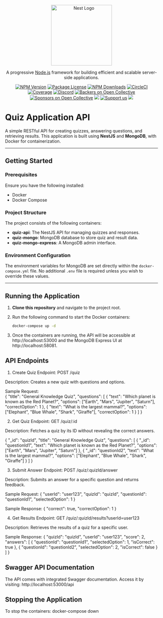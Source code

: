 <p align="center">
  <a href="http://nestjs.com/" target="blank"><img src="https://nestjs.com/img/logo-small.svg" width="200" alt="Nest Logo" /></a>
</p>

[circleci-image]: https://img.shields.io/circleci/build/github/nestjs/nest/master?token=abc123def456
[circleci-url]: https://circleci.com/gh/nestjs/nest

  <p align="center">A progressive <a href="http://nodejs.org" target="_blank">Node.js</a> framework for building efficient and scalable server-side applications.</p>
    <p align="center">
<a href="https://www.npmjs.com/~nestjscore" target="_blank"><img src="https://img.shields.io/npm/v/@nestjs/core.svg" alt="NPM Version" /></a>
<a href="https://www.npmjs.com/~nestjscore" target="_blank"><img src="https://img.shields.io/npm/l/@nestjs/core.svg" alt="Package License" /></a>
<a href="https://www.npmjs.com/~nestjscore" target="_blank"><img src="https://img.shields.io/npm/dm/@nestjs/common.svg" alt="NPM Downloads" /></a>
<a href="https://circleci.com/gh/nestjs/nest" target="_blank"><img src="https://img.shields.io/circleci/build/github/nestjs/nest/master" alt="CircleCI" /></a>
<a href="https://coveralls.io/github/nestjs/nest?branch=master" target="_blank"><img src="https://coveralls.io/repos/github/nestjs/nest/badge.svg?branch=master#9" alt="Coverage" /></a>
<a href="https://discord.gg/G7Qnnhy" target="_blank"><img src="https://img.shields.io/badge/discord-online-brightgreen.svg" alt="Discord"/></a>
<a href="https://opencollective.com/nest#backer" target="_blank"><img src="https://opencollective.com/nest/backers/badge.svg" alt="Backers on Open Collective" /></a>
<a href="https://opencollective.com/nest#sponsor" target="_blank"><img src="https://opencollective.com/nest/sponsors/badge.svg" alt="Sponsors on Open Collective" /></a>
  <a href="https://paypal.me/kamilmysliwiec" target="_blank"><img src="https://img.shields.io/badge/Donate-PayPal-ff3f59.svg"/></a>
    <a href="https://opencollective.com/nest#sponsor"  target="_blank"><img src="https://img.shields.io/badge/Support%20us-Open%20Collective-41B883.svg" alt="Support us"></a>
  <a href="https://twitter.com/nestframework" target="_blank"><img src="https://img.shields.io/twitter/follow/nestframework.svg?style=social&label=Follow"></a>
</p>
  <!--[![Backers on Open Collective](https://opencollective.com/nest/backers/badge.svg)](https://opencollective.com/nest#backer)
  [![Sponsors on Open Collective](https://opencollective.com/nest/sponsors/badge.svg)](https://opencollective.com/nest#sponsor)-->



# Quiz Application API

A simple RESTful API for creating quizzes, answering questions, and retrieving results. This application is built using **NestJS** and **MongoDB**, with Docker for containerization.

---

## Getting Started

### Prerequisites

Ensure you have the following installed:
- Docker
- Docker Compose

### Project Structure

The project consists of the following containers:
- **quiz-api**: The NestJS API for managing quizzes and responses.
- **quiz-mongo**: MongoDB database to store quiz and result data.
- **quiz-mongo-express**: A MongoDB admin interface.

### Environment Configuration

The environment variables for MongoDB are set directly within the `docker-compose.yml` file. No additional `.env` file is required unless you wish to override these values.

---

## Running the Application

1. **Clone this repository** and navigate to the project root.
2. Run the following command to start the Docker containers:

   ```bash
   docker-compose up -d

3. Once the containers are running, the API will be accessible at http://localhost:53000 and the MongoDB Express UI at http://localhost:58081.


## API Endpoints
1. Create Quiz
Endpoint: POST /quiz

Description: Creates a new quiz with questions and options.

Sample Request:  
{
  "title": "General Knowledge Quiz",
  "questions": [
    {
      "text": "Which planet is known as the Red Planet?",
      "options": ["Earth", "Mars", "Jupiter", "Saturn"],
      "correctOption": 1
    },
    {
      "text": "What is the largest mammal?",
      "options": ["Elephant", "Blue Whale", "Shark", "Giraffe"],
      "correctOption": 1
    }
  ]
}

2. Get Quiz
Endpoint: GET /quiz/:id

Description: Fetches a quiz by its ID without revealing the correct answers.

{
  "_id": "quizId",
  "title": "General Knowledge Quiz",
  "questions": [
    {
      "_id": "questionId1",
      "text": "Which planet is known as the Red Planet?",
      "options": ["Earth", "Mars", "Jupiter", "Saturn"]
    },
    {
      "_id": "questionId2",
      "text": "What is the largest mammal?",
      "options": ["Elephant", "Blue Whale", "Shark", "Giraffe"]
    }
  ]
}

3. Submit Answer
Endpoint: POST /quiz/:quizId/answer

Description: Submits an answer for a specific question and returns feedback.

Sample Request:
{
  "userId": "user123",
  "quizId": "quizId",
  "questionId": "questionId1",
  "selectedOption": 1
}

Sample Response:
{
  "correct": true,
  "correctOption": 1
}


4. Get Results
Endpoint: GET /quiz/:quizId/results?userId=user123

Description: Retrieves the results of a quiz for a specific user.

Sample Response:
{
  "quizId": "quizId",
  "userId": "user123",
  "score": 2,
  "answers": [
    {
      "questionId": "questionId1",
      "selectedOption": 1,
      "isCorrect": true
    },
    {
      "questionId": "questionId2",
      "selectedOption": 2,
      "isCorrect": false
    }
  ]
}


## Swagger API Documentation
The API comes with integrated Swagger documentation. Access it by visiting: http://localhost:53000/api

## Stopping the Application
To stop the containers: docker-compose down









